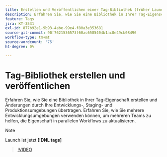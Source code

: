 ```yaml
---
title: Erstellen und Veröffentlichen einer Tag-Bibliothek (früher Launch-Bibliothek)
description: Erfahren Sie, wie Sie eine Bibliothek in Ihrer Tag-Eigenschaft erstellen und Änderungen durch Ihre Entwicklungs-, Staging- und Produktionsumgebungen übertragen.
feature: Tags
jira: KT-3531
exl-id: 877b92e1-9b93-4abe-99e4-f80a3e353681
source-git-commit: 90f7621536573f60ac6585404b1ac0e49cb08496
workflow-type: tm+mt
source-wordcount: '75'
ht-degree: 0%

---
```


# Tag-Bibliothek erstellen und veröffentlichen

Erfahren Sie, wie Sie eine Bibliothek in Ihrer Tag-Eigenschaft erstellen und Änderungen durch Ihre Entwicklungs-, Staging- und Produktionsumgebungen übertragen. Erfahren Sie, wie Sie mehrere Entwicklungsumgebungen verwenden können, um mehreren Teams zu helfen, die Eigenschaft in parallelen Workflows zu aktualisieren.

>[!NOTE]
>
> Launch ist jetzt **[!DNL tags]**

>[!VIDEO](https://video.tv.adobe.com/v/28731/?quality=12&learn=on)
